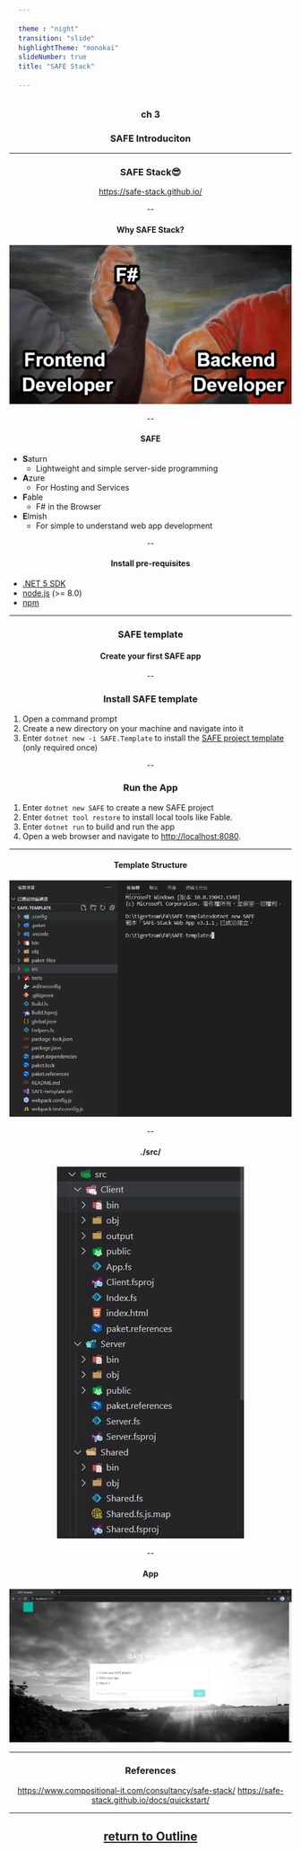 ```yaml
---

theme : "night"
transition: "slide"
highlightTheme: "monokai"
slideNumber: true
title: "SAFE Stack"

---
```


### ch 3

### SAFE Introduciton

<style>
pre {
  background: #303030;
  padding: 10px 16px;
  border-radius: 0.3em;
  counter-reset: line;
}
pre code[class*="="] .line {
  display: block;
  line-height: 1.8rem;
  font-size: 1em;
}
pre code[class*="="] .line:before {
  counter-increment: line;
  content: counter(line);
  display: inline-block;
  border-right: 3px solid #6ce26c !important;
  padding: 0 .5em;
  margin-right: .5em;
  color: #afafaf !important;
  width: 24px;
  text-align: right;
}

.reveal .slides > section > section {
  text-align: center;
}

h1,h2,h3,h4 {
  text-align: center;
}

p {
  text-align: center;
}
</style>

---

### SAFE Stack😎

<https://safe-stack.github.io/>

--

#### Why SAFE Stack?

![](./img/1638714741229.png)

--

#### SAFE

- **S**aturn
  - Lightweight and simple server-side programming
- **A**zure
  - For Hosting and Services
- **F**able
  - F# in the Browser
- **E**lmish
  - For simple to understand web app development

--

#### Install pre-requisites

- [.NET 5 SDK](https://dotnet.microsoft.com/download/dotnet/5.0)
- [node.js](https://nodejs.org/) (>= 8.0)
- [npm](https://www.npmjs.com/)

---

### SAFE template

#### Create your first SAFE app

--

### Install SAFE template

1. Open a command prompt
1. Create a new directory on your machine and navigate into it
1. Enter `dotnet new -i SAFE.Template` to install the [SAFE project template](https://safe-stack.github.io/docs/template-overview/) (only required once)

--

### Run the App

1. Enter `dotnet new SAFE` to create a new SAFE project
1. Enter `dotnet tool restore` to install local tools like Fable.
1. Enter `dotnet run` to build and run the app
1. Open a web browser and navigate to <http://localhost:8080>.

---

#### Template Structure

![](./img/new_safe.png)

--

#### ./src/

![](./img/code-structure.JPG)

--

#### App

![](./img/app.JPG)

---

### References

<https://www.compositional-it.com/consultancy/safe-stack/>
<https://safe-stack.github.io/docs/quickstart/>

---

## [return to Outline](../../export/#/2)
